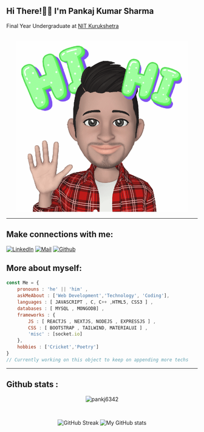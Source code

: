 <h2>Hi There!🙏🏻 I'm Pankaj Kumar Sharma</h2>  
Final Year Undergraduate at <a href="https://nitkkr.ac.in/">NIT Kurukshetra</a> <br/>
<br/>

<p align="center">
<img src="media/hi.gif" style="height:450px"/>
<hr/> 

<!-- <img src="https://media.giphy.com/media/ZchkBcB4zKiuG4Y22I/giphy.gif" style="height:50px;" /> ![Typing SVG](https://readme-typing-svg.herokuapp.com?color=%23313131&size=20&center=false&vCenter=true&width=700&height=50&lines=Welcome+to+Bhannasa's+Profile;I+am+a+Competitive+Coder;I+am+a+MERN+Developer;I+am+a+Java+Swing+beginner+)  -->

## Make connections with me: 
[![LinkedIn](https://img.shields.io/badge/LinkedIn-0077B5?style=for-the-badge&logo=linkedin&logoColor=white)](https://www.linkedin.com/in/pankj6342/) [![Mail](https://img.shields.io/badge/Gmail-D14836?style=for-the-badge&logo=gmail&logoColor=white)](mailto:psbhardwaj.psb@gmail.com) [![Github](https://img.shields.io/badge/GitHub-100000?style=for-the-badge&logo=github&logoColor=white)](https://github.com/pankj6342) 

## More about myself: 
```javascript
const Me = {
    pronouns : 'he' || 'him' ,
    askMeAbout : ['Web Development','Technology', 'Coding'],
    languages : [ JAVASCRIPT , C, C++ ,HTML5, CSS3 ] ,
    databases : [ MYSQL , MONGODB] ,
    frameworks : {
        JS : [ REACTJS , NEXTJS, NODEJS , EXPRESSJS ] ,
        CSS : [ BOOTSTRAP , TAILWIND, MATERIALUI ] ,
        'misc' : [socket.io]
    },
    hobbies : ['Cricket','Poetry']
}
// Currently working on this object to keep on appending more techs 
```


<hr>

## Github stats :
<p align="center"><img src="https://komarev.com/ghpvc/?username=pankj6342&style=flat-square" alt="pankj6342" /><br></p>
<br>


<p align="center">
    <img style="width:390px;" src="http://github-readme-streak-stats.herokuapp.com?user=pankj6342&theme=neon-dark&date_format=M%20j%5B%2C%20Y%5D&hide_border=true" alt="GitHub Streak"> <img style="width:390px;" src="https://github-readme-stats.vercel.app/api?username=pankj6342&show_icons=true&theme=bear&bg_color=000&hide_border=true&title_color=e31d44&text_color=b65f1c" alt="My GitHub stats">
</p>
